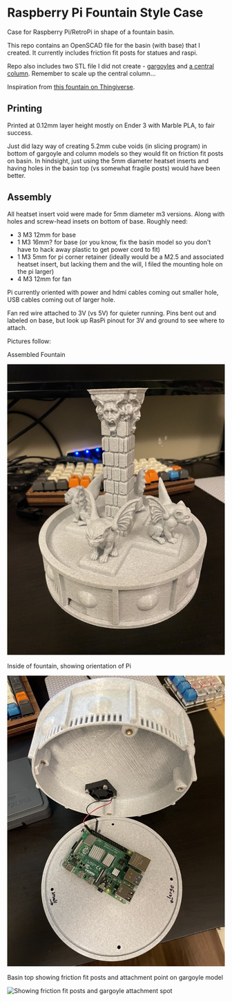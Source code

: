 # Raspberry Pi Fountain Style Case
Case for Raspberry Pi/RetroPi in shape of a fountain basin.

This repo contains an OpenSCAD file for the basin (with base) that I created. It currently includes friction fit posts for statues and raspi.

Repo also includes two STL file I did not create - [gargoyles](https://www.thingiverse.com/thing:2490820) and [a central column](https://www.thingiverse.com/thing:2179993). Remember to scale up the central column...

Inspiration from [this fountain on Thingiverse](https://www.thingiverse.com/thing:2144984).

## Printing

Printed at 0.12mm layer height mostly on Ender 3 with Marble PLA, to fair success.

Just did lazy way of creating 5.2mm cube voids (in slicing program) in bottom of gargoyle and column models so they would fit on friction fit posts on basin. In hindsight, just using the 5mm diameter heatset inserts and having holes in the basin top (vs somewhat fragile posts) would have been better.

## Assembly
All heatset insert void were made for 5mm diameter m3 versions. Along with holes and screw-head insets on bottom of base. Roughly need:

* 3 M3 12mm for base
* 1 M3 16mm? for base (or you know, fix the basin model so you don't have to hack away plastic to get power cord to fit)
* 1 M3 5mm for pi corner retainer (ideally would be a M2.5 and associated heatset insert, but lacking them and the will, I filed the mounting hole on the pi larger)
* 4 M3 12mm for fan

Pi currently oriented with power and hdmi cables coming out smaller hole, USB cables coming out of larger hole.

Fan red wire attached to 3V (vs 5V) for quieter running. Pins bent out and labeled on base, but look up RasPi pinout for 3V and ground to see where to attach.

Pictures follow:

Assembled Fountain

![Fountain](fountain-assembled.jpeg)

Inside of fountain, showing orientation of Pi

![Inside of Fountain Basin](fountain-inside.jpeg)

Basin top showing friction fit posts and attachment point on gargoyle model

![Showing friction fit posts and gargoyle attachment spot](fountain-gargoyle-fit.jpeg )
